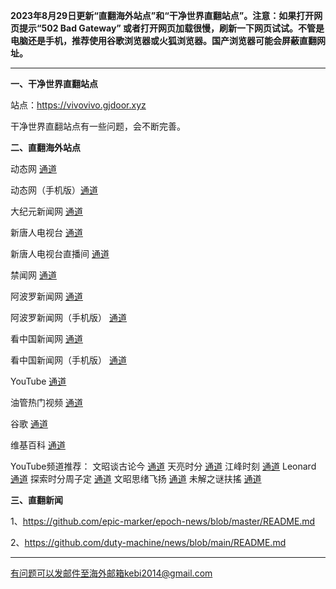 **2023年8月29日更新“直翻海外站点”和“干净世界直翻站点”。注意：如果打开网页提示“502 Bad Gateway” 或者打开网页加载很慢，刷新一下网页试试。不管是电脑还是手机，推荐使用谷歌浏览器或火狐浏览器。国产浏览器可能会屏蔽直翻网址。**

***

**一、干净世界直翻站点**

站点：https://vivovivo.gjdoor.xyz

干净世界直翻站点有一些问题，会不断完善。

**二、直翻海外站点**

动态网 [通道](https://free.dtku24.xyz/20) 

动态网（手机版）[通道](https://free.dtku24.xyz/21) 

大纪元新闻网 [通道](https://free.dtku24.xyz/21) 

新唐人电视台 [通道](https://free.dtku24.xyz/4) 

新唐人电视台直播间 [通道](https://free.dtku24.xyz/44) 

禁闻网 [通道](https://free.dtku24.xyz/3) 

阿波罗新闻网 [通道](https://free.dtku24.xyz/7) 

阿波罗新闻网（手机版） [通道](https://free.dtku24.xyz/53) 

看中国新闻网 [通道](https://free.dtku24.xyz/26) 

看中国新闻网（手机版） [通道](https://free.dtku24.xyz/54) 

YouTube [通道](https://free.dtku24.xyz/45) 

油管热门视频 [通道](https://free.dtku24.xyz/55) 

谷歌 [通道](https://free.dtku24.xyz/62) 

维基百科 [通道](https://free.dtku24.xyz/63) 

YouTube频道推荐： 文昭谈古论今 [通道](https://free.dtku24.xyz/46)  天亮时分 [通道](https://free.dtku24.xyz/47)  江峰时刻 [通道](https://free.dtku24.xyz/48)  Leonard [通道](https://free.dtku24.xyz/49)  探索时分周子定 [通道](https://free.dtku24.xyz/50) 文昭思绪飞扬 [通道](https://free.dtku24.xyz/51) 未解之谜扶搖 [通道](https://free.dtku24.xyz/52) 


**三、直翻新闻**

1、https://github.com/epic-marker/epoch-news/blob/master/README.md

2、https://github.com/duty-machine/news/blob/main/README.md

***


有问题可以发邮件至海外邮箱kebi2014@gmail.com